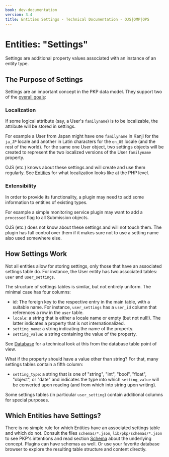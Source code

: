 ```yaml
---
book: dev-documentation
version: 3.4
title: Entities Settings - Technical Documentation - OJS|OMP|OPS
---
```


# Entities: "Settings"

Settings are additional property values associated with an instance of an entity type.

## The Purpose of Settings

Settings are an important concept in the PKP data model.
They support two of the [overall goals](datamodel):

### Localization

If some logical attribute (say, a User's `familyname`) is to be localizable,
the attribute will be stored in settings.

For example a User from Japan might have one `familyname` in Kanji for the `ja_JP` locale
and another in Latin characters for the `en_US` locale (and the rest of the world).
For the same one User object, two settings objects will be created to represent
the two localized versions of the User `familyname` property.

OJS (etc.) knows about these settings and will create and use them regularly.
See [Entities](architecture-entities.md) for what localization looks like
at the PHP level.


### Extensibility

In order to provide its functionality, a plugin may need to add some information
to entities of existing types.

For example a simple monitoring service plugin may want to add a `processed` flag
to all Submission objects.

OJS (etc.) does not know about these settings and will not touch them.
The plugin has full control over them if it makes sure not to use a setting name
also used somewhere else.

## How Settings Work

Not all entities allow for storing settings, only those that have an associated
settings table do.
For instance, the User entity has two associated tables:
`user` and `user_settings`.

The structure of settings tables is similar, but not entirely uniform.
The minimal case has four columns:
- id: The foreign key to the respective entry in the main table, with a suitable name.
  For instance, `user_settings` has a `user_id` column that references a row
  in the `user` table.
- `locale`: a string that is either a locale name or empty (but not null!).
  The latter indicates a property that is not internationalized.
- `setting_name`: a string indicating the name of the property. 
- `setting_value`: a string containing the value of the property.

See [Database](architecture-database.md) for a technical look at this from the
database table point of view.

What if the property should have a value other than string?
For that, many settings tables contain a fifth column:
- `setting_type`: a string that is one of "string", "int", "bool", "float", "object", or "date"
  and indicates the type into which `setting_value` will be converted upon 
  reading (and from which into string upon writing).

Some settings tables (in particular `user_setting`) contain additional columns
for special purposes.

## Which Entities have Settings?

There is no simple rule for which Entities have an associated settings table
and which do not.
Consult the files `schemas/*.json`, `lib/pkp/schemas/*.json` to see PKP's intentions
and read section [Schema](architecture-entities.md#schema) about the underlying concept.
Plugins can have schemas as well.
Or use your favorite database browser to explore the resulting table structure
and content directly.
